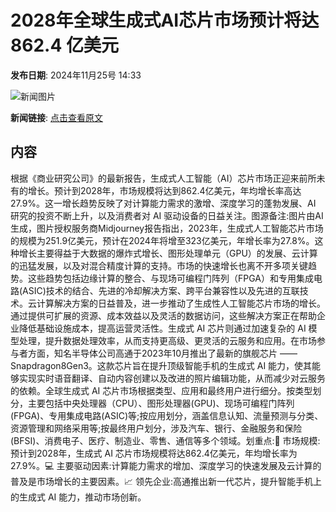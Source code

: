 # ​2028年全球生成式AI芯片市场预计将达 862.4 亿美元

**发布日期**: 2024年11月25号 14:33

![新闻图片](https://pic.chinaz.com/picmap/202304071204226254_2.jpg)

**新闻链接**: [点击查看原文](https://www.aibase.com/zh/news/13453)

## 内容

根据《商业研究公司》的最新报告，生成式人工智能（AI）芯片市场正迎来前所未有的增长。预计到2028年，市场规模将达到862.4亿美元，年均增长率高达27.9%。这一增长趋势反映了对计算能力需求的激增、深度学习的蓬勃发展、AI 研究的投资不断上升，以及消费者对 AI 驱动设备的日益关注。图源备注:图片由AI生成，图片授权服务商Midjourney报告指出，2023年，生成式人工智能芯片市场的规模为251.9亿美元，预计在2024年将增至323亿美元，年增长率为27.8%。这种增长主要得益于大数据的爆炸式增长、图形处理单元（GPU）的发展、云计算的迅猛发展，以及对混合精度计算的支持。市场的快速增长也离不开多项关键趋势。这些趋势包括边缘计算的整合、与现场可编程门阵列（FPGA）和专用集成电路(ASIC)技术的结合、先进的冷却解决方案、跨平台兼容性以及先进的互联技术。云计算解决方案的日益普及，进一步推动了生成性人工智能芯片市场的增长。通过提供可扩展的资源、成本效益以及灵活的数据访问，这些解决方案正在帮助企业降低基础设施成本，提高运营灵活性。生成式 AI 芯片则通过加速复杂的 AI 模型处理，提升数据处理效率，从而支持更高级、更灵活的云服务和应用。在市场参与者方面，知名半导体公司高通于2023年10月推出了最新的旗舰芯片 ——Snapdragon8Gen3。这款芯片旨在提升顶级智能手机的生成式 AI 能力，使其能够实现实时语音翻译、自动内容创建以及改进的照片编辑功能，从而减少对云服务的依赖。全球生成式 AI 芯片市场根据类型、应用和最终用户进行细分。按类型划分，主要包括中央处理器（CPU）、图形处理器(GPU)、现场可编程门阵列(FPGA)、专用集成电路(ASIC)等;按应用划分，涵盖信息认知、流量预测与分类、资源管理和网络采用等;按最终用户划分，涉及汽车、银行、金融服务和保险(BFSI)、消费电子、医疗、制造业、零售、通信等多个领域。划重点:🌟 市场规模:预计到2028年，生成式 AI 芯片市场规模将达862.4亿美元，年均增长率为27.9%。💻 主要驱动因素:计算能力需求的增加、深度学习的快速发展及云计算的普及是市场增长的主要因素。📈 领先企业:高通推出新一代芯片，提升智能手机上的生成式 AI 能力，推动市场创新。
